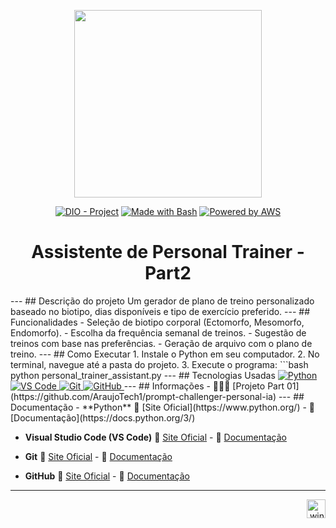 <p align="center">
    <img width="300px" src="https://github.com/AraujoTech1/prompt-challenger-personal-ia/blob/main/.github/assets/logo_2.png">
</p>

<p align="center">
<a href="https://dio.me/"><img src="https://img.shields.io/badge/DIO-Project-FED564?logo=youtube" alt="DIO - Project"></a>
<a href="https://www.gnu.org/software/bash/" title="Go to Bash homepage"><img src="https://img.shields.io/badge/Prompt-Project-FED564?logo=gnu-bash&amp;logoColor=white" alt="Made with Bash"></a>
<a href="https://aws.amazon.com/" title="Powered by AWS">
  <img src="https://img.shields.io/badge/Powered%20by-AWS-FED564?logo=icloud&logoColor=white" alt="Powered by AWS">
</a>
</p>


<h1 align="center">Assistente de Personal Trainer - Part2</h1>
---
## Descrição do projeto
Um gerador de plano de treino personalizado baseado no biotipo, dias disponíveis e tipo de exercício preferido.
---
## Funcionalidades
- Seleção de biotipo corporal (Ectomorfo, Mesomorfo, Endomorfo).
- Escolha da frequência semanal de treinos.
- Sugestão de treinos com base nas preferências.
- Geração de arquivo com o plano de treino.
---
## Como Executar
1. Instale o Python em seu computador.
2. No terminal, navegue até a pasta do projeto.
3. Execute o programa:
   ```bash
   python personal_trainer_assistant.py
---
## Tecnologias Usadas
<a href="https://www.python.org/" title="Python">
    <img src="https://img.shields.io/badge/Python-Project-FED564?logo=python&logoColor=white" alt="Python">
</a>
<a href="https://code.visualstudio.com/" title="VS Code">
    <img src="https://img.shields.io/badge/VS_Code-Project-FED564?logo=visualstudiocode&logoColor=white" alt="VS Code">
</a>
<a href="https://git-scm.com/" title="Git">
    <img src="https://img.shields.io/badge/Git-Project-FED564?logo=git&logoColor=white" alt="Git">
</a>
<a href="https://github.com/" title="GitHub">
    <img src="https://img.shields.io/badge/GitHub-Project-FED564?logo=github&logoColor=white" alt="GitHub">
</a>
---
## Informações
- 👩🏻‍💻 [Projeto Part 01](https://github.com/AraujoTech1/prompt-challenger-personal-ia)
---
## Documentação
- **Python**
   🔗 [Site Oficial](https://www.python.org/) - 🔗 [Documentação](https://docs.python.org/3/)

- **Visual Studio Code (VS Code)**
   🔗 [Site Oficial](https://code.visualstudio.com/) - 🔗 [Documentação](https://code.visualstudio.com/docs)

- **Git**
   🔗 [Site Oficial](https://git-scm.com/) - 🔗 [Documentação](https://git-scm.com/doc)

- **GitHub**
   🔗 [Site Oficial](https://github.com/) - 🔗 [Documentação](https://docs.github.com/)


---
<p align="right">
  <img width="12" />
  <img src="https://cdn.jsdelivr.net/gh/devicons/devicon/icons/windows8/windows8-original.svg" height="30" alt="windows8 logo" />
</p>


